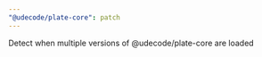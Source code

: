 ```yaml
---
"@udecode/plate-core": patch
---
```


Detect when multiple versions of @udecode/plate-core are loaded
